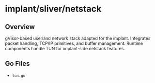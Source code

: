 # implant/sliver/netstack

## Overview

gVisor-based userland network stack adapted for the implant. Integrates packet handling, TCP/IP primitives, and buffer management. Runtime components handle TUN for implant-side netstack features.

## Go Files

- `tun.go`

